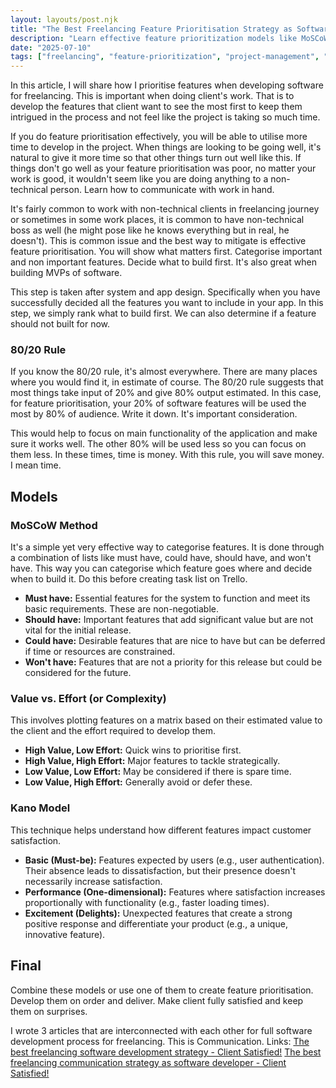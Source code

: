 ```yaml
---
layout: layouts/post.njk
title: "The Best Freelancing Feature Prioritisation Strategy as Software Developer - Client Satisfied!"
description: "Learn effective feature prioritization models like MoSCoW, Value vs. Effort, and Kano to keep clients satisfied and optimize development time."
date: "2025-07-10"
tags: ["freelancing", "feature-prioritization", "project-management", "client-satisfaction", "software-development"]
---
```

In this article, I will share how I prioritise features when developing software for freelancing. This is important when doing client's work. That is to develop the features that client want to see the most first to keep them intrigued in the process and not feel like the project is taking so much time.

If you do feature prioritisation effectively, you will be able to utilise more time to develop in the project. When things are looking to be going well, it's natural to give it more time so that other things turn out well like this. If things don't go well as your feature prioritisation was poor, no matter your work is good, it wouldn't seem like you are doing anything to a non-technical person. Learn how to communicate with work in hand. 

It's fairly common to work with non-technical clients in freelancing journey or sometimes in some work places, it is common to have non-technical boss as well (he might pose like he knows everything but in real, he doesn't). This is common issue and the best way to mitigate is effective feature prioritisation. You will show what matters first. Categorise important and non important features. Decide what to build first. It's also great when building MVPs of software. 

This step is taken after system and app design. Specifically when you have successfully decided all the features you want to include in your app. In this step, we simply rank what to build first. We can also determine if a feature should not built for now.

### 80/20 Rule
If you know the 80/20 rule, it's almost everywhere. There are many places where you would find it, in estimate of course. The 80/20 rule suggests that most things take input of 20% and give 80% output estimated. In this case, for feature prioritisation, your 20% of software features will be used the most by 80% of audience. Write it down. It's important consideration.

This would help to focus on main functionality of the application and make sure it works well. The other 80% will be used less so you can focus on them less. In these times, time is money. With this rule, you will save money. I mean time. 

## Models
### MoSCoW Method
It's a simple yet very effective way to categorise features. It is done through a combination of lists like must have, could have, should have, and won't have. This way you can categorise which feature goes where and decide when to build it. Do this before creating task list on Trello.

*   **Must have:** Essential features for the system to function and meet its basic requirements. These are non-negotiable.
*   **Should have:** Important features that add significant value but are not vital for the initial release.
*   **Could have:** Desirable features that are nice to have but can be deferred if time or resources are constrained.
*   **Won't have:** Features that are not a priority for this release but could be considered for the future.

### Value vs. Effort (or Complexity)
This involves plotting features on a matrix based on their estimated value to the client and the effort required to develop them.

*   **High Value, Low Effort:** Quick wins to prioritise first.
*   **High Value, High Effort:** Major features to tackle strategically.
*   **Low Value, Low Effort:**  May be considered if there is spare time.
*   **Low Value, High Effort:**  Generally avoid or defer these.

### Kano Model
This technique helps understand how different features impact customer satisfaction.

*   **Basic (Must-be):** Features expected by users (e.g., user authentication). Their absence leads to dissatisfaction, but their presence doesn't necessarily increase satisfaction.
*   **Performance (One-dimensional):** Features where satisfaction increases proportionally with functionality (e.g., faster loading times).
*   **Excitement (Delights):** Unexpected features that create a strong positive response and differentiate your product (e.g., a unique, innovative feature).

## Final

Combine these models or use one of them to create feature prioritisation. Develop them on order and deliver. Make client fully satisfied and keep them on surprises.

I wrote 3 articles that are interconnected with each other for full software development process for freelancing. This is Communication.
Links:
[The best freelancing software development strategy - Client Satisfied!](https://azterizm.com/blog/the-best-freelancing-software-development-strategy-client-satisfied/)
[The best freelancing communication strategy as software developer - Client Satisfied!](https://azterizm.com/blog/the-best-freelancing-communication-strategy-as-software-developer-client-satisfied/)
